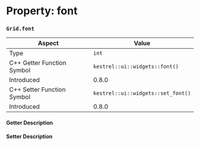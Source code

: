 
# Property: font
### `Grid.font`

| Aspect | Value |
| --- | --- |
| Type | `int` |
| C++ Getter Function Symbol | `kestrel::ui::widgets::font()` |
| Introduced | 0.8.0 |
| C++ Setter Function Symbol | `kestrel::ui::widgets::set_font()` |
| Introduced | 0.8.0 |

#### Getter Description

#### Setter Description

